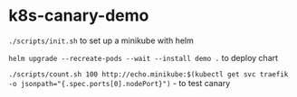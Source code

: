 # k8s-canary-demo

`./scripts/init.sh` to set up a minikube with helm

`helm upgrade --recreate-pods --wait --install demo .` to deploy chart

`./scripts/count.sh 100 http://echo.minikube:$(kubectl get svc traefik -o jsonpath="{.spec.ports[0].nodePort}")` - to test canary
